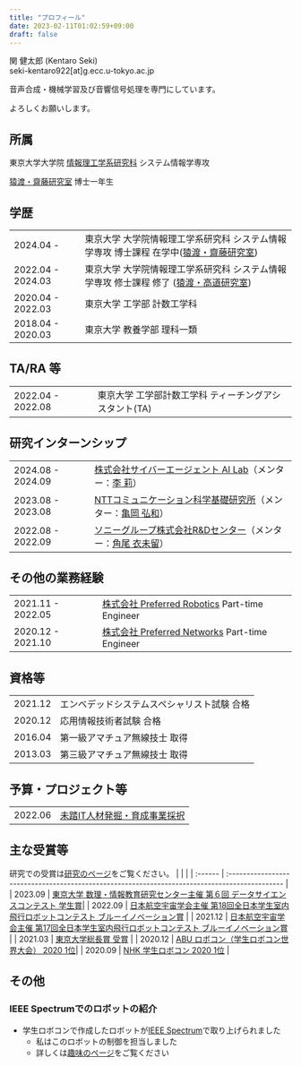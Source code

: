 ```yaml
---
title: "プロフィール"
date: 2023-02-11T01:02:59+09:00
draft: false
---
```


関 健太郎 (Kentaro Seki)\
seki-kentaro922[at]g.ecc.u-tokyo.ac.jp

音声合成・機械学習及び音響信号処理を専門にしています。

よろしくお願いします。

## 所属

東京大学大学院 [情報理工学系研究科](https://www.i.u-tokyo.ac.jp/) システム情報学専攻 

[猿渡・齋藤研究室](https://www.sp.ipc.i.u-tokyo.ac.jp/) 博士一年生

## 学歴

|                   |                                                                                                                               |
| :---------------- | :---------------------------------------------------------------------------------------------------------------------------- |
| 2024.04 -         | 東京大学 大学院情報理工学系研究科 システム情報学専攻 博士課程 在学中([猿渡・齋藤研究室](https://www.sp.ipc.i.u-tokyo.ac.jp/)) |
| 2022.04 - 2024.03 | 東京大学 大学院情報理工学系研究科 システム情報学専攻 修士課程 修了  ([猿渡・高道研究室](https://www.sp.ipc.i.u-tokyo.ac.jp/)) |
| 2020.04 - 2022.03 | 東京大学 工学部 計数工学科                                                                                                    |
| 2018.04 - 2020.03 | 東京大学 教養学部 理科一類                                                                                                    |

## TA/RA 等

|                   |                                                               |
| :---------------- | :------------------------------------------------------------ |
| 2022.04 - 2022.08 | 東京大学 工学部計数工学科 ティーチングアシスタント(TA)        |

## 研究インターンシップ
|                   |                                                                                                                                                                            |
| :---------------- | :------------------------------------------------------------------------------------------------------------------------------------------------------------------------- | 
| 2024.08 - 2024.09 | [株式会社サイバーエージェント AI Lab](https://research.cyberagent.ai/)（メンター：[李 莉](https://lili-0805.github.io/)）                                                  |
| 2023.08 - 2023.08 | [NTTコミュニケーション科学基礎研究所](https://www.rd.ntt/cs/)（メンター：[亀岡 弘和](https://www.kecl.ntt.co.jp/people/kameoka.hirokazu/)）                                |
| 2022.08 - 2022.09 | [ソニーグループ株式会社R&Dセンター](https://www.sony.com/ja/SonyInfo/research/)（メンター：[角尾 衣未留](https://scholar.google.co.jp/citations?user=34_X2z4AAAAJ)）       |

## その他の業務経験
|                   |                                                                                            |
| :---------------- | :----------------------------------------------------------------------------------------- |
| 2021.11 - 2022.05 | [株式会社 Preferred Robotics](https://www.pfrobotics.jp/) Part-time Engineer               |
| 2020.12 - 2021.10 | [株式会社 Preferred Networks](https://www.preferred.jp/ja/) Part-time Engineer             |

## 資格等

|         |                                                                |
| :------ | :------------------------------------------------------------- |
| 2021.12 | エンベデッドシステムスペシャリスト試験 合格                    |
| 2020.12 | 応用情報技術者試験 合格                                        |
| 2016.04 | 第一級アマチュア無線技士 取得                                  |
| 2013.03 | 第三級アマチュア無線技士 取得                                  |

## 予算・プロジェクト等
|         |                                                                                                |
| :------ | :--------------------------------------------------------------------------------------------- |
| 2022.06 | [未踏IT人材発掘・育成事業採択](https://www.ipa.go.jp/jinzai/mitou/it/2022/gaiyou_fj-2.html)        |

## 主な受賞等
研究での受賞は[研究のページ](../research#受賞)をご覧ください。
|         |                                                                                                |
| :------ | :--------------------------------------------------------------------------------------------- |
| 2023.09 | [東京大学 数理・情報教育研究センター主催 第６回 データサイエンスコンテスト 学生賞](http://www.mi.u-tokyo.ac.jp/contest2023.html)|
| 2022.09 | [日本航空宇宙学会主催 第18回全日本学生室内飛行ロボットコンテスト ブルーイノベーション賞](http://indoor-flight.com/archive/11)   |
| 2021.12 | [日本航空宇宙学会主催 第17回全日本学生室内飛行ロボットコンテスト ブルーイノベーション賞](http://indoor-flight.com/archive/10)   |
| 2021.03 | [東京大学総長賞 受賞](https://tuk.t.u-tokyo.ac.jp/robotech/2021-03-05RoboTech%E3%81%8C%E6%9D%B1%E4%BA%AC%E5%A4%A7%E5%AD%A6%E7%B7%8F%E9%95%B7%E8%B3%9E%E3%82%92%E5%8F%97%E8%B3%9E%E3%81%97%E3%81%BE%E3%81%97%E3%81%9F%EF%BC%81/) |
| 2020.12 | [ABU ロボコン（学生ロボコン世界大会） 2020 1位](https://official-robocon.com/history/abu/?history=%e7%ac%ac%e5%8d%81%e4%b9%9d%e5%9b%9e%e5%a4%a7%e4%bc%9a)|
| 2020.09 | [NHK 学生ロボコン 2020 1位](https://official-robocon.com/history/gakusei/?history=twentynine)                                   |

## その他
### IEEE Spectrumでのロボットの紹介
- 学生ロボコンで作成したロボットが[IEEE Spectrum](https://spectrum.ieee.org/video-friday-bittle-robot-dog)で取り上げられました
    - 私はこのロボットの制御を担当しました
    - 詳しくは[趣味のページ](../hobby#nhk学生ロボコン)をご覧ください

